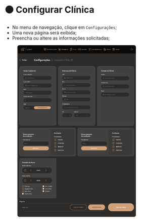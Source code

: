 # 🟠 Configurar Clínica

* No menu de navegação, clique em `Configurações`;
* Uma nova página será exibida;
* Preencha ou altere as informações solicitadas;

<figure><img src="../.gitbook/assets/Paciente - Guerreiro Clinic SP - Cadastro.png" alt="" width="375"><figcaption></figcaption></figure>
